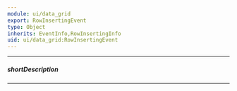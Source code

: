```yaml
---
module: ui/data_grid
export: RowInsertingEvent
type: Object
inherits: EventInfo,RowInsertingInfo
uid: ui/data_grid:RowInsertingEvent
---
```

---
##### shortDescription
<!-- Description goes here -->

---
<!-- Description goes here -->